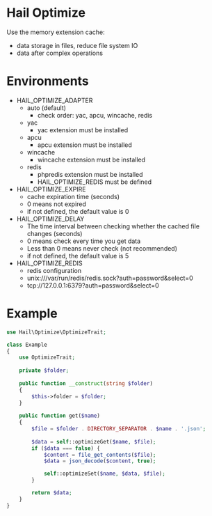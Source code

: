 # Hail Optimize
Use the memory extension cache:
- data storage in files, reduce file system IO
- data after complex operations


# Environments
- HAIL_OPTIMIZE_ADAPTER
    - auto (default)
        - check order: yac, apcu, wincache, redis
    - yac
        - yac extension must be installed
    - apcu
        - apcu extension must be installed
    - wincache
        - wincache extension must be installed
    - redis
        - phpredis extension must be installed
        - HAIL_OPTIMIZE_REDIS must be defined
- HAIL_OPTIMIZE_EXPIRE
    - cache expiration time (seconds)
    - 0 means not expired
    - if not defined, the default value is 0
- HAIL_OPTIMIZE_DELAY
    - The time interval between checking whether the cached file changes (seconds)
    - 0 means check every time you get data
    - Less than 0 means never check (not recommended)
    - if not defined, the default value is 5
- HAIL_OPTIMIZE_REDIS
    - redis configuration
    - unix:///var/run/redis/redis.sock?auth=password&select=0
    - tcp://127.0.0.1:6379?auth=password&select=0

# Example
```php
use Hail\Optimize\OptimizeTrait;

class Example
{
    use OptimizeTrait;
    
    private $folder;
    
    public function __construct(string $folder)
    {
        $this->folder = $folder;
    }
    
    public function get($name)
    {
        $file = $folder . DIRECTORY_SEPARATOR . $name . '.json';
        
        $data = self::optimizeGet($name, $file);
        if ($data === false) {
            $content = file_get_contents($file);
            $data = json_decode($content, true);

            self::optimizeSet($name, $data, $file);
        }

        return $data;
    }
}
```
